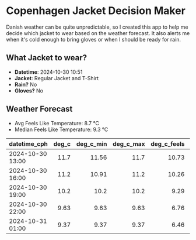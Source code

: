 
# Copenhagen Jacket Decision Maker

Danish weather can be quite unpredictable, so I created this app to help me decide which jacket to wear based on the weather forecast. 
It also alerts me when it's cold enough to bring gloves or when I should be ready for rain.

## What Jacket to wear?

- **Datetime**: 2024-10-30 10:51
- **Jacket**: Regular Jacket and T-Shirt
- **Rain?** No
- **Gloves?** No

## Weather Forecast
- Avg Feels Like Temperature: 8.7 °C
- Median Feels Like Temperature: 9.3 °C

| datetime_cph     |   deg_c |   deg_c_min |   deg_c_max |   deg_c_feels | weather   | wind   | rain   |
|:-----------------|--------:|------------:|------------:|--------------:|:----------|:-------|:-------|
| 2024-10-30 13:00 |   11.7  |       11.56 |       11.7  |         10.73 | Clouds    | High   | None   |
| 2024-10-30 16:00 |   11.2  |       10.91 |       11.2  |         10.26 | Clouds    | High   | None   |
| 2024-10-30 19:00 |   10.2  |       10.2  |       10.2  |          9.29 | Clouds    | High   | None   |
| 2024-10-30 22:00 |    9.63 |        9.63 |        9.63 |          6.76 | Clouds    | High   | None   |
| 2024-10-31 01:00 |    9.37 |        9.37 |        9.37 |          6.46 | Clouds    | High   | None   |
        